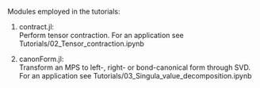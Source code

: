 Modules employed in the tutorials:

1. contract.jl:\
  Perform tensor contraction. For an application see Tutorials/02_Tensor_contraction.ipynb

2. canonForm.jl: \
  Transform an MPS to left-, right- or bond-canonical form through SVD. For an application see Tutorials/03_Singula_value_decomposition.ipynb
